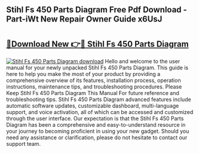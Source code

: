 ## Stihl Fs 450 Parts Diagram Free Pdf Download - Part-iWt New Repair Owner Guide x6UsJ

# <h2><a href="http://dfn9p8.blite.top/?on=Stihl+Fs+450+Parts+Diagram">🔗Download New 👉🔴 Stihl Fs 450 Parts Diagram</a></h2>

[![Stihl Fs 450 Parts Diagram download](https://i.imgur.com/lujVjoI.png)](http://dfn9p8.blite.top/?on=Stihl+Fs+450+Parts+Diagram)
Hello and welcome to the user manual for your newly unpacked Stihl Fs 450 Parts Diagram. This guide is here to help you make the most of your product by providing a comprehensive overview of its features, installation process, operation instructions, maintenance tips, and troubleshooting procedures. Please Keep Stihl Fs 450 Parts Diagram This Manual For future reference and troubleshooting tips. Stihl Fs 450 Parts Diagram advanced features include automatic software updates, customizable dashboard, multi-language support, and voice activation, all of which can be accessed and customized through the user interface. Our expectation is that the Stihl Fs 450 Parts Diagram has been a comprehensive and easy-to-understand resource in your journey to becoming proficient in using your new gadget. Should you need any assistance or clarification, please do not hesitate to contact our support team.
